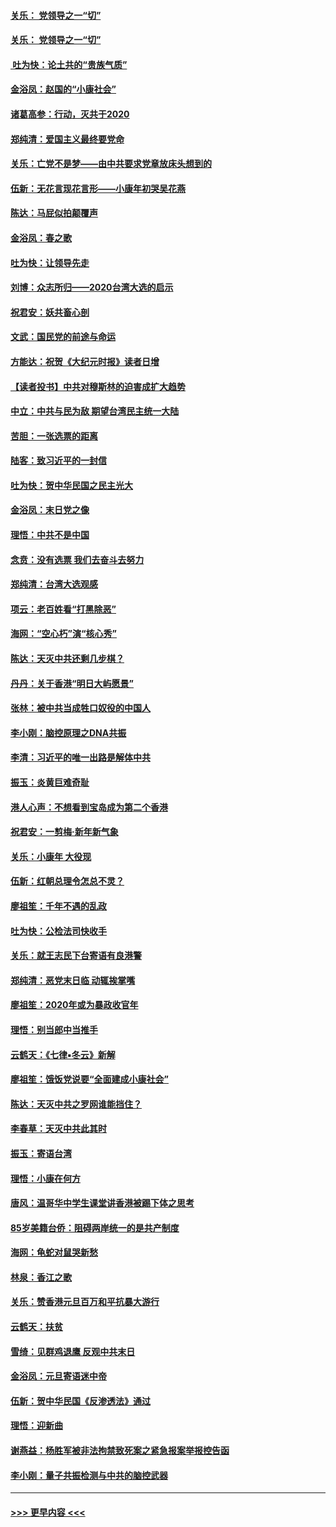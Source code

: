#### [关乐： 党领导之一“切”](../pages/nsc993/n11805439.md?t=01200122) 
#### [关乐： 党领导之一“切”](../pages/nsc993/n11804505.md?t=01200122) 
#### [ 吐为快：论土共的“贵族气质”](../pages/nsc993/n11804490.md?t=01200122) 
#### [金浴凤：赵国的“小康社会”](../pages/nsc993/n11804452.md?t=01200122) 
#### [诸葛高参：行动，灭共于2020](../pages/nsc993/n11804120.md?t=01200122) 
#### [郑纯清：爱国主义最终要党命](../pages/nsc993/n11802197.md?t=01200122) 
#### [关乐：亡党不是梦——由中共要求党章放床头想到的](../pages/nsc993/n11802156.md?t=01200122) 
#### [伍新：无花言现花言形——小康年初哭吴花燕](../pages/nsc993/n11800044.md?t=01200122) 
#### [陈达：马屁似拍颠覆声](../pages/nsc993/n11800010.md?t=01200122) 
#### [金浴凤：春之歌](../pages/nsc993/n11797687.md?t=01200122) 
#### [吐为快：让领导先走](../pages/nsc993/n11797512.md?t=01200122) 
#### [刘博：众志所归——2020台湾大选的启示](../pages/nsc993/n11796878.md?t=01200122) 
#### [祝君安：妖共畜心剖](../pages/nsc993/n11794273.md?t=01200122) 
#### [文武：国民党的前途与命运](../pages/nsc993/n11794198.md?t=01200122) 
#### [方能达：祝贺《大纪元时报》读者日增](../pages/nsc993/n11793807.md?t=01200122) 
#### [【读者投书】中共对穆斯林的迫害成扩大趋势](../pages/nsc993/n11791371.md?t=01200122) 
#### [中立：中共与民为敌 期望台湾民主统一大陆](../pages/nsc993/n11790392.md?t=01200122) 
#### [苦胆：一张选票的距离](../pages/nsc993/n11788914.md?t=01200122) 
#### [陆客：致习近平的一封信](../pages/nsc993/n11788867.md?t=01200122) 
#### [吐为快：贺中华民国之民主光大](../pages/nsc993/n11788618.md?t=01200122) 
#### [金浴凤：末日党之像](../pages/nsc993/n11787475.md?t=01200122) 
#### [理悟：中共不是中国](../pages/nsc993/n11787463.md?t=01200122) 
#### [念贲：没有选票  我们去奋斗去努力](../pages/nsc993/n11787398.md?t=01200122) 
#### [郑纯清：台湾大选观感](../pages/nsc993/n11786210.md?t=01200122) 
#### [项云：老百姓看“打黑除恶”](../pages/nsc993/n11785398.md?t=01200122) 
#### [海网：“空心朽”演“核心秀”](../pages/nsc993/n11783874.md?t=01200122) 
#### [陈达：天灭中共还剩几步棋？](../pages/nsc993/n11783719.md?t=01200122) 
#### [丹丹：关于香港“明日大屿愿景”](../pages/nsc993/n11783273.md?t=01200122) 
#### [张林：被中共当成牲口奴役的中国人](../pages/nsc993/n11782397.md?t=01200122) 
#### [李小刚：脑控原理之DNA共振](../pages/nsc993/n11780962.md?t=01200122) 
#### [李清：习近平的唯一出路是解体中共](../pages/nsc993/n11780866.md?t=01200122) 
#### [振玉：炎黄巨难奇耻](../pages/nsc993/n11779632.md?t=01200122) 
#### [港人心声：不想看到宝岛成为第二个香港](../pages/nsc993/n11778817.md?t=01200122) 
#### [祝君安：一剪梅‧新年新气象](../pages/nsc993/n11776340.md?t=01200122) 
#### [关乐：小康年 大役现](../pages/nsc993/n11774213.md?t=01200122) 
#### [伍新：红朝总理令怎总不灵？](../pages/nsc993/n11770813.md?t=01200122) 
#### [廖祖笙：千年不遇的乱政](../pages/nsc993/n11770373.md?t=01200122) 
#### [吐为快：公检法司快收手](../pages/nsc993/n11770359.md?t=01200122) 
#### [关乐：就王志民下台寄语有良港警](../pages/nsc993/n11769903.md?t=01200122) 
#### [郑纯清：恶党末日临 动辄挨掌嘴](../pages/nsc993/n11769356.md?t=01200122) 
#### [廖祖笙：2020年或为暴政收官年](../pages/nsc993/n11768216.md?t=01200122) 
#### [理悟：别当郎中当推手](../pages/nsc993/n11768243.md?t=01200122) 
#### [云鹤天：《七律▪冬云》新解](../pages/nsc993/n11768204.md?t=01200122) 
#### [廖祖笙：饿饭党说要“全面建成小康社会”](../pages/nsc993/n11767482.md?t=01200122) 
#### [陈达：天灭中共之罗网谁能挡住？](../pages/nsc993/n11767465.md?t=01200122) 
#### [李春草：天灭中共此其时](../pages/nsc993/n11767452.md?t=01200122) 
#### [振玉：寄语台湾](../pages/nsc993/n11767432.md?t=01200122) 
#### [理悟：小康在何方](../pages/nsc993/n11767394.md?t=01200122) 
#### [唐风：温哥华中学生课堂讲香港被踢下体之思考](../pages/nsc993/n11766848.md?t=01200122) 
#### [85岁美籍台侨：阻碍两岸统一的是共产制度](../pages/nsc993/n11765043.md?t=01200122) 
#### [海网：龟蛇对鼠哭新愁](../pages/nsc993/n11764895.md?t=01200122) 
#### [林泉：香江之歌](../pages/nsc993/n11764415.md?t=01200122) 
#### [关乐：赞香港元旦百万和平抗暴大游行](../pages/nsc993/n11764382.md?t=01200122) 
#### [云鹤天：扶贫](../pages/nsc993/n11764245.md?t=01200122) 
#### [雪绮：见群鸡退鹰  反观中共末日](../pages/nsc993/n11762112.md?t=01200122) 
#### [金浴凤：元旦寄语迷中帝](../pages/nsc993/n11761788.md?t=01200122) 
#### [伍新：贺中华民国《反渗透法》通过](../pages/nsc993/n11761994.md?t=01200122) 
#### [理悟：迎新曲](../pages/nsc993/n11761152.md?t=01200122) 
#### [谢燕益：杨胜军被非法拘禁致死案之紧急报案举报控告函](../pages/nsc993/n11756134.md?t=01200122) 
#### [李小刚：量子共振检测与中共的脑控武器](../pages/nsc993/n11754518.md?t=01200122) 

----
#### [ >>> 更早内容 <<< ](../indexes/nsc993-earlier.md)
